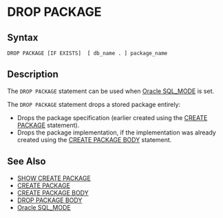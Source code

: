 
# DROP PACKAGE

## Syntax


```
DROP PACKAGE [IF EXISTS]  [ db_name . ] package_name
```


## Description


The `DROP PACKAGE` statement can be used when [Oracle SQL_MODE](../../../../../../release-notes/mariadb-community-server/compatibility-and-differences/sql_modeoracle.md) is set.


The `DROP PACKAGE` statement drops a stored package entirely:


* Drops the package specification (earlier created using the [CREATE PACKAGE](../create/create-package-body.md) statement).
* Drops the package implementation, if the implementation was already created using the [CREATE PACKAGE BODY](../create/create-package-body.md) statement.


## See Also


* [SHOW CREATE PACKAGE](../../administrative-sql-statements/show/show-create-package.md)
* [CREATE PACKAGE](../create/create-package-body.md)
* [CREATE PACKAGE BODY](../create/create-package-body.md)
* [DROP PACKAGE BODY](drop-package-body.md)
* [Oracle SQL_MODE](../../../../../../release-notes/mariadb-community-server/compatibility-and-differences/sql_modeoracle.md)


